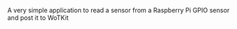 A very simple application to read a sensor from a Raspberry Pi GPIO sensor and post it to WoTKit





